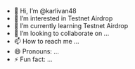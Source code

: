 - 👋 Hi, I’m @karlivan48
- 👀 I’m interested in Testnet Airdrop
- 🌱 I’m currently learning Testnet Airdrop
- 💞️ I’m looking to collaborate on ...
- 📫 How to reach me ...
- 😄 Pronouns: ...
- ⚡ Fun fact: ...

<!---
karlivan48/karlivan48 is a ✨ special ✨ repository because its `README.md` (this file) appears on your GitHub profile.
You can click the Preview link to take a look at your changes.
--->
